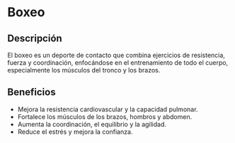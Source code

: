 # Boxeo

## Descripción
El boxeo es un deporte de contacto que combina ejercicios de resistencia, fuerza y coordinación, enfocándose en el entrenamiento de todo el cuerpo, especialmente los músculos del tronco y los brazos.

## Beneficios
- Mejora la resistencia cardiovascular y la capacidad pulmonar.
- Fortalece los músculos de los brazos, hombros y abdomen.
- Aumenta la coordinación, el equilibrio y la agilidad.
- Reduce el estrés y mejora la confianza.
